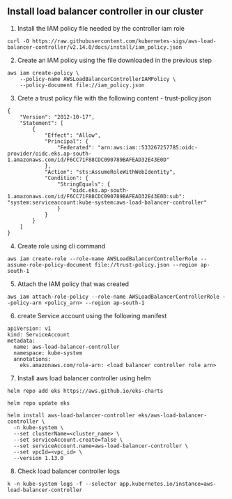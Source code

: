 ## Install load balancer controller in our cluster

1. Install the IAM policy file needed by the controller iam role
   
```
curl -O https://raw.githubusercontent.com/kubernetes-sigs/aws-load-balancer-controller/v2.14.0/docs/install/iam_policy.json

```

2. Create an IAM policy using the file downloaded in the previous step

```
aws iam create-policy \
    --policy-name AWSLoadBalancerControllerIAMPolicy \
    --policy-document file://iam_policy.json

```

3. Crete a trust policy file with the following content - trust-policy.json

```
{
    "Version": "2012-10-17",
    "Statement": [
        {
            "Effect": "Allow",
            "Principal": {
                "Federated": "arn:aws:iam::533267257785:oidc-provider/oidc.eks.ap-south-1.amazonaws.com/id/F6CC71F88CDC090789BAFEAD32E43E0D"
            },
            "Action": "sts:AssumeRoleWithWebIdentity",
            "Condition": {
                "StringEquals": {
                    "oidc.eks.ap-south-1.amazonaws.com/id/F6CC71F88CDC090789BAFEAD32E43E0D:sub": "system:serviceaccount:kube-system:aws-load-balancer-controller"
                }
            }
        }
    ]
}

```

4. Create role using cli command
```
aws iam create-role --role-name AWSLoadBalancerControllerRole --assume-role-policy-document file://trust-policy.json --region ap-south-1

```
5. Attach the IAM policy that was created

```
aws iam attach-role-policy --role-name AWSLoadBalancerControllerRole --policy-arn <policy_arn> --region ap-south-1

```


6. create Service account using the following manifest
```
apiVersion: v1
kind: ServiceAccount
metadata:
  name: aws-load-balancer-controller
  namespace: kube-system
  annotations:
    eks.amazonaws.com/role-arn: <load balancer controller role arn>

```

7. Install aws load balancer controller using helm

```
helm repo add eks https://aws.github.io/eks-charts

helm repo update eks

helm install aws-load-balancer-controller eks/aws-load-balancer-controller \
  -n kube-system \
  --set clusterName=<cluster_name> \
  --set serviceAccount.create=false \
  --set serviceAccount.name=aws-load-balancer-controller \
  --set vpcId=<vpc_id> \
  --version 1.13.0

```

8. Check load balancer controller logs

```
k -n kube-system logs -f --selector app.kubernetes.io/instance=aws-load-balancer-controller

```
